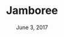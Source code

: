---
title: Jamboree
position: 2
date: June 3, 2017
blurb: Don’t miss our largest event of the year, Jamboree! Saturday, June 3. Join 2,000 others for an action-packed day.
image: "http://www.americascores.org/wp-content/uploads/2017/05/6.20.16-jamboree-recap.png"
color: "#c2272d"
finished: "Yes"
---